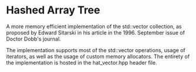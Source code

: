 # Hashed Array Tree

A more memory efficient implementation of the std::vector collection, as proposed by Edward Sitarski in his article in the 1996. September issue of Doctor Dobb's journal.

The implementation supports most of the std::vector operations, usage of iterators, as well as the usage of custom memory allocators. The entirety of the implementation is hosted in the hat_vector.hpp header file.
